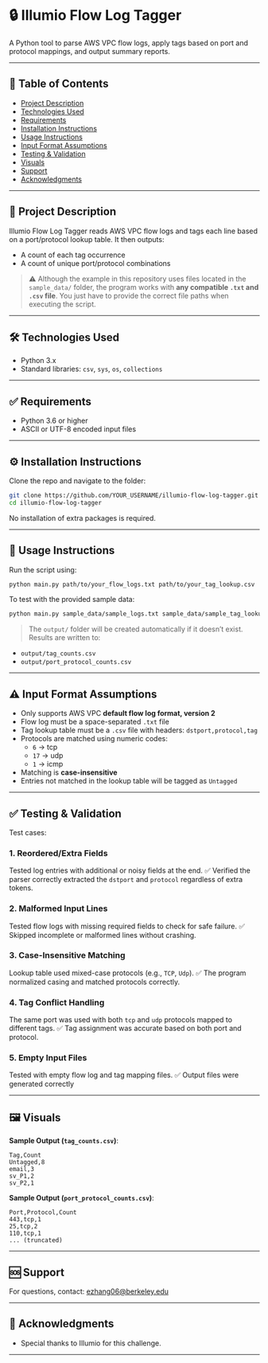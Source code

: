 # 🔒 Illumio Flow Log Tagger

A Python tool to parse AWS VPC flow logs, apply tags based on port and protocol mappings, and output summary reports.

---

## 📖 Table of Contents
- [Project Description](#project-description)
- [Technologies Used](#technologies-used)
- [Requirements](#requirements)
- [Installation Instructions](#installation-instructions)
- [Usage Instructions](#usage-instructions)
- [Input Format Assumptions](#input-format-assumptions)
- [Testing & Validation](#tesing-&-validation)
- [Visuals](#visuals)
- [Support](#support)
- [Acknowledgments](#acknowledgments)

---

## 📝 Project Description
Illumio Flow Log Tagger reads AWS VPC flow logs and tags each line based on a port/protocol lookup table. It then outputs:
- A count of each tag occurrence
- A count of unique port/protocol combinations

> ⚠️ Although the example in this repository uses files located in the `sample_data/` folder, the program works with **any compatible `.txt` and `.csv` file**. You just have to provide the correct file paths when executing the script.

---

## 🛠️ Technologies Used
- Python 3.x
- Standard libraries: `csv`, `sys`, `os`, `collections`

---

## ✅ Requirements
- Python 3.6 or higher
- ASCII or UTF-8 encoded input files

---

## ⚙️ Installation Instructions
Clone the repo and navigate to the folder:

```bash
git clone https://github.com/YOUR_USERNAME/illumio-flow-log-tagger.git
cd illumio-flow-log-tagger
```

No installation of extra packages is required.

---

## 🚀 Usage Instructions
Run the script using:

```bash
python main.py path/to/your_flow_logs.txt path/to/your_tag_lookup.csv
```

To test with the provided sample data:

```bash
python main.py sample_data/sample_logs.txt sample_data/sample_tag_lookup.csv
```

> The `output/` folder will be created automatically if it doesn’t exist. Results are written to:
- `output/tag_counts.csv`
- `output/port_protocol_counts.csv`

---

## ⚠️ Input Format Assumptions
- Only supports AWS VPC **default flow log format, version 2**
- Flow log must be a space-separated `.txt` file
- Tag lookup table must be a `.csv` file with headers: `dstport,protocol,tag`
- Protocols are matched using numeric codes:
  - `6` → tcp
  - `17` → udp
  - `1` → icmp
- Matching is **case-insensitive**
- Entries not matched in the lookup table will be tagged as `Untagged`

---

## ✅ Testing & Validation

Test cases:

### 1. Reordered/Extra Fields
Tested log entries with additional or noisy fields at the end. ✅ Verified the parser correctly extracted the `dstport` and `protocol` regardless of extra tokens.

### 2. Malformed Input Lines
Tested flow logs with missing required fields to check for safe failure. ✅ Skipped incomplete or malformed lines without crashing.

### 3. Case-Insensitive Matching
Lookup table used mixed-case protocols (e.g., `TCP`, `Udp`). ✅ The program normalized casing and matched protocols correctly.

### 4. Tag Conflict Handling
The same port was used with both `tcp` and `udp` protocols mapped to different tags. ✅ Tag assignment was accurate based on both port and protocol.

### 5. Empty Input Files
Tested with empty flow log and tag mapping files. ✅ Output files were generated correctly

---

## 🖼️ Visuals
**Sample Output (`tag_counts.csv`)**:
```
Tag,Count
Untagged,8
email,3
sv_P1,2
sv_P2,1
```

**Sample Output (`port_protocol_counts.csv`)**:
```
Port,Protocol,Count
443,tcp,1
25,tcp,2
110,tcp,1
... (truncated)
```

---

## 🆘 Support
For questions, contact: [ezhang06@berkeley.edu](mailto:ezhang06@berkeley.edu)

---

## 🙏 Acknowledgments
- Special thanks to Illumio for this challenge.

---
